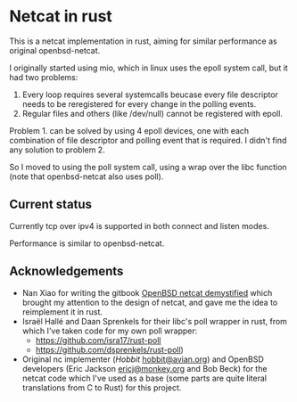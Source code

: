 # Netcat in rust

This is a netcat implementation in rust, aiming for similar performance as original openbsd-netcat.

I originally started using mio, which in linux uses the epoll system call, but it had two problems:

1. Every loop requires several systemcalls beucase every file descriptor needs to be reregistered for every change in the polling events.
2. Regular files and others (like /dev/null) cannot be registered with epoll.

Problem 1. can be solved by using 4 epoll devices, one with each combination of file descriptor and polling event that is required.  I didn't find any solution to problem 2.

So I moved to using the poll system call, using a wrap over the libc function (note that openbsd-netcat also uses poll).

## Current status

Currently tcp over ipv4 is supported in both connect and listen modes.

Performance is similar to openbsd-netcat.

## Acknowledgements

- Nan Xiao for writing the gitbook [OpenBSD netcat demystified](https://nanxiao.gitbooks.io/openbsd-netcat-demystified/) which brought my attention to the design of netcat, and gave me the idea to reimplement it in rust.
- Israël Hallé and Daan Sprenkels for their libc's poll wrapper in rust, from which I've taken code for my own poll wrapper:
  - https://github.com/isra17/rust-poll
  - https://github.com/dsprenkels/rust-poll)
- Original nc implementer (*Hobbit* <hobbit@avian.org>) and OpenBSD developers (Eric Jackson <ericj@monkey.org> and Bob Beck) for the netcat code which I've used as a base (some parts are quite literal translations from C to Rust) for this project.
